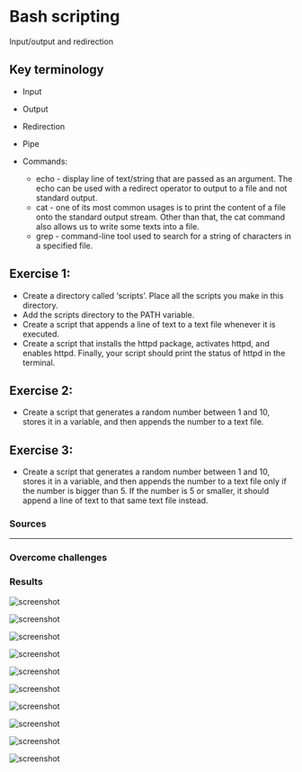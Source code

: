 # Bash scripting

Input/output and redirection


## Key terminology

- Input
- Output
- Redirection
- Pipe

- Commands: 
    
    - echo - display line of text/string that are passed as an argument. The echo can be used with a redirect operator to output to a file and not standard output.
    - cat - one of its most common usages is to print the content of a file onto the standard output stream. Other than that, the cat command also allows us to write some texts into a file.
    - grep - command-line tool used to search for a string of characters in a specified file. 

## Exercise 1:

- Create a directory called ‘scripts’. Place all the scripts you make in this directory.
- Add the scripts directory to the PATH variable.
- Create a script that appends a line of text to a text file whenever it is executed.
- Create a script that installs the httpd package, activates httpd, and enables httpd. Finally, your script should print the status of httpd in the terminal.

## Exercise 2:

- Create a script that generates a random number between 1 and 10, stores it in a variable, and then appends the number to a text file.

## Exercise 3:

- Create a script that generates a random number between 1 and 10, stores it in a variable, and then appends the number to a text file only if the number is bigger than 5. If the number is 5 or smaller, it should append a line of text to that same text file instead.





### Sources




****

### Overcome challenges




### Results

![screenshot](/00_includes/linux_07_1_1_screenshot.png)

![screenshot](/00_includes/linux_07_1_2_screenshot.png)

![screenshot](/00_includes/linux_07_1_3_screenshot.png)

![screenshot](/00_includes/linux_07_1_4_screenshot.png)

![screenshot](/00_includes/linux_07_1_5_screenshot.png)

![screenshot](/00_includes/linux_07_1_6_screenshot.png)

![screenshot](/00_includes/linux_07_1_7_screenshot.png)

![screenshot](/00_includes/linux_07_2_and_3_screenshot.png)

![screenshot](/00_includes/linux_07_2_screenshot.png)

![screenshot](/00_includes/linux_07_3_screenshot.png)

